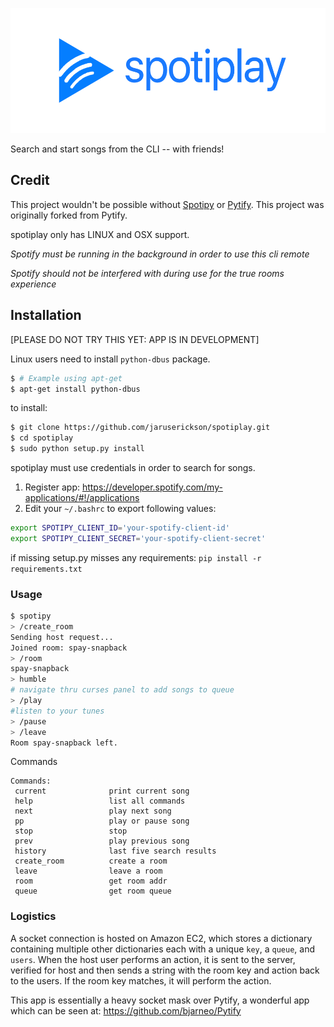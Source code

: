 <p align="center">
<a href='https://spotiplay.jaruserickson.com'><img src='SPOTIPLAY.png' height='200'></a>
</p>

Search and start songs from the CLI -- with friends!

## Credit

This project wouldn't be possible without [Spotipy](https://github.com/plamere/spotipy) or [Pytify](https://github.com/bjarneo/Pytify). This project was originally forked from Pytify.

spotiplay only has LINUX and OSX support.

*Spotify must be running in the background in order to use this cli remote*

*Spotify should not be interfered with during use for the true rooms experience*

## Installation

[PLEASE DO NOT TRY THIS YET: APP IS IN DEVELOPMENT]

Linux users need to install `python-dbus` package.
```bash
$ # Example using apt-get
$ apt-get install python-dbus
```
to install:
```bash
$ git clone https://github.com/jaruserickson/spotiplay.git
$ cd spotiplay
$ sudo python setup.py install
```

spotiplay must use credentials in order to search for songs. 
1. Register app: https://developer.spotify.com/my-applications/#!/applications
2. Edit your `~/.bashrc` to export following values:
```bash
export SPOTIPY_CLIENT_ID='your-spotify-client-id'
export SPOTIPY_CLIENT_SECRET='your-spotify-client-secret'
```

if missing setup.py misses any requirements:
`pip install -r requirements.txt`


### Usage
```bash
$ spotipy
> /create_room
Sending host request...
Joined room: spay-snapback
> /room
spay-snapback
> humble 
# navigate thru curses panel to add songs to queue
> /play
#listen to your tunes
> /pause
> /leave
Room spay-snapback left.
```

Commands  
```
Commands:
 current              print current song
 help                 list all commands 
 next                 play next song 
 pp                   play or pause song 
 stop                 stop 
 prev                 play previous song 
 history              last five search results 
 create_room          create a room
 leave                leave a room
 room                 get room addr
 queue                get room queue

```


### Logistics

A socket connection is hosted on Amazon EC2, which stores a dictionary containing multiple other dictionaries each with a unique `key`, a `queue`, and `users`. When the host user performs an action, it is sent to the server, verified for host and then sends a string with the room key and action back to the users. If the room key matches, it will perform the action. 

This app is essentially a heavy socket mask over Pytify, a wonderful app which can be seen at: https://github.com/bjarneo/Pytify
